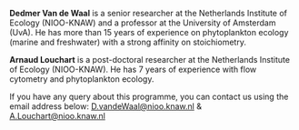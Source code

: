 **Dedmer Van de Waal** is a senior researcher at the Netherlands Institute of Ecology (NIOO-KNAW) and a professor at the University of Amsterdam (UvA). He has more than 15 years of experience on phytoplankton ecology (marine and freshwater) with a strong affinity on stoichiometry.

**Arnaud Louchart** is a post-doctoral researcher at the Netherlands Institute of Ecology (NIOO-KNAW). He has 7 years of experience with flow cytometry and phytoplankton ecology.

If you have any query about this programme, you can contact us using the email address below: [D.vandeWaal\@nioo.knaw.nl](mailto:D.vandeWall@nioo.knaw.nl) & [A.Louchart\@nioo.knaw.nl](mailto:A.Louchart@nioo.knaw.nl)
